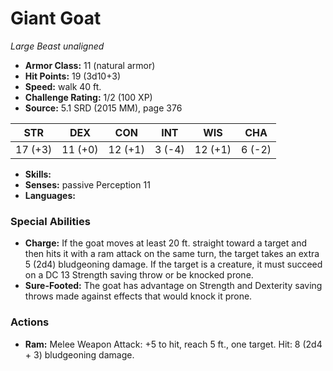 # Giant Goat

*Large* *Beast* *unaligned*

- **Armor Class:** 11 (natural armor)
- **Hit Points:** 19 (3d10+3)
- **Speed:** walk 40 ft.
- **Challenge Rating:** 1/2 (100 XP)
- **Source:** 5.1 SRD (2015 MM), page 376

| STR | DEX | CON | INT | WIS | CHA |
| --- | --- | --- | --- | --- | --- |
| 17 (+3) | 11 (+0) | 12 (+1) | 3 (-4) | 12 (+1) | 6 (-2) |

- **Skills:** 
- **Senses:** passive Perception 11
- **Languages:** 

### Special Abilities

- **Charge:** If the goat moves at least 20 ft. straight toward a target and then hits it with a ram attack on the same turn, the target takes an extra 5 (2d4) bludgeoning damage. If the target is a creature, it must succeed on a DC 13 Strength saving throw or be knocked prone.
- **Sure-Footed:** The goat has advantage on Strength and Dexterity saving throws made against effects that would knock it prone.

### Actions

- **Ram:** Melee Weapon Attack: +5 to hit, reach 5 ft., one target. Hit: 8 (2d4 + 3) bludgeoning damage.


